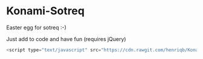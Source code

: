 # Konami-Sotreq
Easter egg for sotreq :-)

Just add to code and have fun (requires jQuery)

```javascript
<script type="text/javascript" src="https://cdn.rawgit.com/henriqb/Konami-Sotreq/master/ks.min.js"></script>
```
